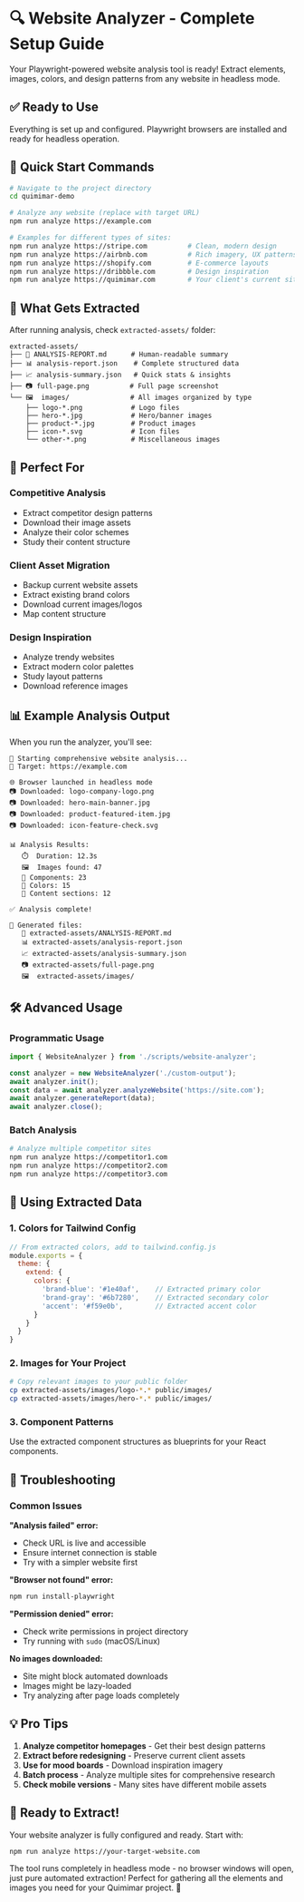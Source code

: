 # 🔍 Website Analyzer - Complete Setup Guide

Your Playwright-powered website analysis tool is ready! Extract elements, images, colors, and design patterns from any website in headless mode.

## ✅ Ready to Use

Everything is set up and configured. Playwright browsers are installed and ready for headless operation.

## 🚀 Quick Start Commands

```bash
# Navigate to the project directory
cd quimimar-demo

# Analyze any website (replace with target URL)
npm run analyze https://example.com

# Examples for different types of sites:
npm run analyze https://stripe.com          # Clean, modern design
npm run analyze https://airbnb.com          # Rich imagery, UX patterns  
npm run analyze https://shopify.com         # E-commerce layouts
npm run analyze https://dribbble.com        # Design inspiration
npm run analyze https://quimimar.com        # Your client's current site
```

## 📁 What Gets Extracted

After running analysis, check `extracted-assets/` folder:

```
extracted-assets/
├── 📄 ANALYSIS-REPORT.md      # Human-readable summary
├── 📊 analysis-report.json    # Complete structured data  
├── 📈 analysis-summary.json   # Quick stats & insights
├── 📷 full-page.png          # Full page screenshot
└── 🖼️  images/               # All images organized by type
    ├── logo-*.png            # Logo files
    ├── hero-*.jpg            # Hero/banner images  
    ├── product-*.jpg         # Product images
    ├── icon-*.svg            # Icon files
    └── other-*.png           # Miscellaneous images
```

## 🎯 Perfect For

### Competitive Analysis
- Extract competitor design patterns
- Download their image assets
- Analyze their color schemes
- Study their content structure

### Client Asset Migration  
- Backup current website assets
- Extract existing brand colors
- Download current images/logos
- Map content structure

### Design Inspiration
- Analyze trendy websites
- Extract modern color palettes
- Study layout patterns
- Download reference images

## 📊 Example Analysis Output

When you run the analyzer, you'll see:

```
🚀 Starting comprehensive website analysis...
🎯 Target: https://example.com

🌐 Browser launched in headless mode
📷 Downloaded: logo-company-logo.png
📷 Downloaded: hero-main-banner.jpg
📷 Downloaded: product-featured-item.jpg
📷 Downloaded: icon-feature-check.svg

📊 Analysis Results:
   ⏱️  Duration: 12.3s
   🖼️  Images found: 47
   🧩 Components: 23  
   🎨 Colors: 15
   📝 Content sections: 12

✅ Analysis complete!

📁 Generated files:
   📄 extracted-assets/ANALYSIS-REPORT.md
   📊 extracted-assets/analysis-report.json
   📈 extracted-assets/analysis-summary.json  
   📷 extracted-assets/full-page.png
   🖼️  extracted-assets/images/
```

## 🛠️ Advanced Usage

### Programmatic Usage
```typescript
import { WebsiteAnalyzer } from './scripts/website-analyzer';

const analyzer = new WebsiteAnalyzer('./custom-output');
await analyzer.init();
const data = await analyzer.analyzeWebsite('https://site.com');
await analyzer.generateReport(data);
await analyzer.close();
```

### Batch Analysis
```bash
# Analyze multiple competitor sites
npm run analyze https://competitor1.com
npm run analyze https://competitor2.com  
npm run analyze https://competitor3.com
```

## 🎨 Using Extracted Data

### 1. Colors for Tailwind Config
```javascript
// From extracted colors, add to tailwind.config.js
module.exports = {
  theme: {
    extend: {
      colors: {
        'brand-blue': '#1e40af',    // Extracted primary color
        'brand-gray': '#6b7280',    // Extracted secondary color
        'accent': '#f59e0b',        // Extracted accent color
      }
    }
  }
}
```

### 2. Images for Your Project
```bash
# Copy relevant images to your public folder
cp extracted-assets/images/logo-*.* public/images/
cp extracted-assets/images/hero-*.* public/images/
```

### 3. Component Patterns
Use the extracted component structures as blueprints for your React components.

## 🔧 Troubleshooting

### Common Issues

**"Analysis failed" error:**
- Check URL is live and accessible
- Ensure internet connection is stable
- Try with a simpler website first

**"Browser not found" error:**
```bash
npm run install-playwright
```

**"Permission denied" error:**
- Check write permissions in project directory
- Try running with `sudo` (macOS/Linux)

**No images downloaded:**
- Site might block automated downloads
- Images might be lazy-loaded
- Try analyzing after page loads completely

## 💡 Pro Tips

1. **Analyze competitor homepages** - Get their best design patterns
2. **Extract before redesigning** - Preserve current client assets  
3. **Use for mood boards** - Download inspiration imagery
4. **Batch process** - Analyze multiple sites for comprehensive research
5. **Check mobile versions** - Many sites have different mobile assets

## 🚀 Ready to Extract!

Your website analyzer is fully configured and ready. Start with:

```bash
npm run analyze https://your-target-website.com
```

The tool runs completely in headless mode - no browser windows will open, just pure automated extraction! Perfect for gathering all the elements and images you need for your Quimimar project. 🎯
